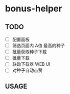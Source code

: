# bonus-helper

## TODO

- [ ] 配置面板
- [ ] 筛选页面内 A值 最高的种子
- [ ] 批量获取种子下载
- [ ] 批量下载
- [ ] 联动下载器 WEB UI
- [ ] 对种子自动点赞

## USAGE
